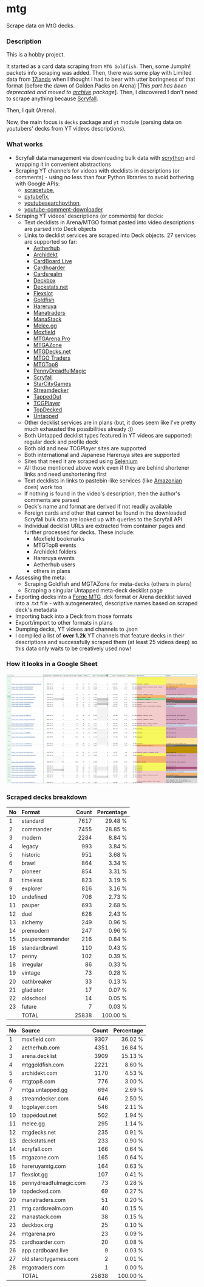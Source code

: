 # mtg
Scrape data on MtG decks.

### Description

This is a hobby project.

It started as a card data scraping from `MTG Goldfish`. Then, some JumpIn! packets info scraping 
was added. Then, there was some play with Limited data from [17lands](https://www.17lands.com) when 
I thought I had to bear with utter boringness of that format (before the dawn of Golden Packs on 
Arena) [_This part has been deprecated and moved to [archive](https://github.com/z33kz33k/mtg/tree/2d5eb0c758953d38ac51840ed3e49c2c25b4fe91/mtgcards/archive) package_]. Then, I discovered I 
don't need to scrape anything because [Scryfall](https://scryfall.com).

Then, I quit (Arena).

Now, the main focus is `decks` package and `yt` module (parsing data on youtubers' decks from YT videos 
descriptions).

### What works

* Scryfall data management via downloading bulk data with 
  [scrython](https://github.com/NandaScott/Scrython) and wrapping it in convenient abstractions
* Scraping YT channels for videos with decklists in descriptions (or comments) - using no less than 
  four Python libraries to avoid bothering with Google APIs: 
    * [scrapetube](https://github.com/dermasmid/scrapetube),
    * [pytubefix](https://github.com/JuanBindez/pytubefix),
    * [youtubesearchpython](https://github.com/alexmercerind/youtube-search-python), 
    * [youtube-comment-downloader](https://github.com/egbertbouman/youtube-comment-downloader) 
* Scraping YT videos' descriptions (or comments) for decks:    
    * Text decklists in Arena/MTGO format pasted into video descriptions are parsed into Deck objects
    * Links to decklist services are scraped into Deck objects. 27 services are supported so far:
        * [Aetherhub](https://aetherhub.com)
        * [Archidekt](https://archidekt.com)
        * [CardBoard Live](https://cardboard.live)
        * [Cardhoarder](https://www.cardhoarder.com)
        * [Cardsrealm](https://mtg.cardsrealm.com/en-us/)
        * [Deckbox](https://deckbox.org)
        * [Deckstats.net](https://deckstats.net)
        * [Flexslot](https://flexslot.gg)
        * [Goldfish](https://www.mtggoldfish.com)
        * [Hareruya](https://www.hareruyamtg.com/en/)
        * [Manatraders](https://www.manatraders.com)
        * [ManaStack](https://manastack.com/home)
        * [Melee.gg](https://melee.gg)
        * [Moxfield](https://www.moxfield.com)
        * [MTGArena.Pro](https://mtgarena.pro)
        * [MTGAZone](https://mtgazone.com)
        * [MTGDecks.net](https://mtgdecks.net)
        * [MTGO Traders](https://www.mtgotraders.com/store/index.html)
        * [MTGTop8](https://mtgtop8.com/index)
        * [PennyDreadfulMagic](https://pennydreadfulmagic.com)
        * [Scryfall](https://scryfall.com)
        * [StarCityGames](https://starcitygames.com)
        * [Streamdecker](https://www.streamdecker.com/landing)
        * [TappedOut](https://tappedout.net)
        * [TCGPlayer](https://infinite.tcgplayer.com)
        * [TopDecked](https://www.topdecked.com)
        * [Untapped](https://mtga.untapped.gg) 
    * Other decklist services are in plans (but, it does seem like I've pretty much exhausted the 
      possibilities already :))
    * Both Untapped decklist types featured in YT videos are supported: regular deck and profile deck
    * Both old and new TCGPlayer sites are supported
    * Both international and Japanese Hareruya sites are supported 
    * Sites that need it are scraped using [Selenium](https://github.com/SeleniumHQ/Selenium)
    * All those mentioned above work even if they are behind shortener links and need unshortening first
    * Text decklists in links to pastebin-like services (like [Amazonian](https://www.youtube.com/@Amazonian) does) work too
    * If nothing is found in the video's description, then the author's comments are parsed
    * Deck's name and format are derived if not readily available
    * Foreign cards and other that cannot be found in the downloaded Scryfall bulk data are looked 
      up with queries to the Scryfall API
    * Individual decklist URLs are extracted from container pages and further processed for decks. 
      These include:
        * Moxfield bookmarks
        * MTGTop8 events
        * Archidekt folders
        * Hareruya events
        * Aetherhub users
        * others in plans
* Assessing the meta:
    * Scraping Goldfish and MGTAZone for meta-decks (others in plans)
    * Scraping a singular Untapped meta-deck decklist page
* Exporting decks into a [Forge MTG](https://github.com/Card-Forge/forge) .dck format or Arena 
  decklist saved into a .txt file - with autogenerated, descriptive names based on scraped deck's 
  metadata
* Importing back into a Deck from those formats
* Export/import to other formats in plans
* Dumping decks, YT videos and channels to .json
* I compiled a list of **over 1.2k** YT channels that feature decks in their descriptions and successfully 
  scraped them (at least 25 videos deep) so this data only waits to be creatively used now!

### How it looks in a Google Sheet
![Most popular channels](assets/channels.jpg)

### Scraped decks breakdown
| No | Format | Count | Percentage |
|:---|:-----|------:|-----------:|
| 1  | standard        | 7617 |    29.48 % |
| 2  | commander       | 7455 |    28.85 % |
| 3  | modern          | 2284 |     8.84 % |
| 4  | legacy          |  993 |     3.84 % |
| 5  | historic        |  951 |     3.68 % |
| 6  | brawl           |  864 |     3.34 % |
| 7  | pioneer         |  854 |     3.31 % |
| 8  | timeless        |  823 |     3.19 % |
| 9  | explorer        |  816 |     3.16 % |
| 10 | undefined       |  706 |     2.73 % |
| 11 | pauper          |  693 |     2.68 % |
| 12 | duel            |  628 |     2.43 % |
| 13 | alchemy         |  249 |     0.96 % |
| 14 | premodern       |  247 |     0.96 % |
| 15 | paupercommander |  216 |     0.84 % |
| 16 | standardbrawl   |  110 |     0.43 % |
| 17 | penny           |  102 |     0.39 % |
| 18 | irregular       |   86 |     0.33 % |
| 19 | vintage         |   73 |     0.28 % |
| 20 | oathbreaker     |   33 |     0.13 % |
| 21 | gladiator       |   17 |     0.07 % |
| 22 | oldschool       |   14 |     0.05 % |
| 23 | future          |    7 |     0.03 % |
|  | TOTAL           | 25838 | 100.00 %|

| No | Source | Count | Percentage |
|:---|:-----|------:|-----------:|
| 1  | moxfield.com           | 9307 |    36.02 % |
| 2  | aetherhub.com          | 4351 |    16.84 % |
| 3  | arena.decklist         | 3909 |    15.13 % |
| 4  | mtggoldfish.com        | 2221 |     8.60 % |
| 5  | archidekt.com          | 1170 |     4.53 % |
| 6  | mtgtop8.com            |  776 |     3.00 % |
| 7  | mtga.untapped.gg       |  694 |     2.69 % |
| 8  | streamdecker.com       |  646 |     2.50 % |
| 9  | tcgplayer.com          |  546 |     2.11 % |
| 10 | tappedout.net          |  502 |     1.94 % |
| 11 | melee.gg               |  295 |     1.14 % |
| 12 | mtgdecks.net           |  235 |     0.91 % |
| 13 | deckstats.net          |  233 |     0.90 % |
| 14 | scryfall.com           |  166 |     0.64 % |
| 15 | mtgazone.com           |  165 |     0.64 % |
| 16 | hareruyamtg.com        |  164 |     0.63 % |
| 17 | flexslot.gg            |  107 |     0.41 % |
| 18 | pennydreadfulmagic.com |   73 |     0.28 % |
| 19 | topdecked.com          |   69 |     0.27 % |
| 20 | manatraders.com        |   51 |     0.20 % |
| 21 | mtg.cardsrealm.com     |   40 |     0.15 % |
| 22 | manastack.com          |   38 |     0.15 % |
| 23 | deckbox.org            |   25 |     0.10 % |
| 24 | mtgarena.pro           |   23 |     0.09 % |
| 25 | cardhoarder.com        |   20 |     0.08 % |
| 26 | app.cardboard.live     |    9 |     0.03 % |
| 27 | old.starcitygames.com  |    2 |     0.01 % |
| 28 | mtgotraders.com        |    1 |     0.00 % |
|  | TOTAL                  | 25838 | 100.00 %|
